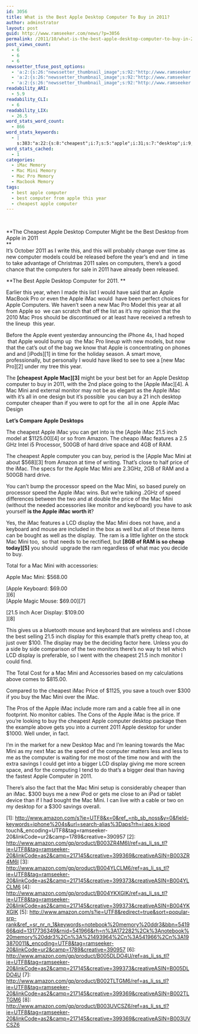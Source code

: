 ```yaml
---
id: 3056
title: What is the Best Apple Desktop Computer To Buy in 2011?
author: adminstrator
layout: post
guid: http://www.ramseeker.com/news/?p=3056
permalink: /2011/10/what-is-the-best-apple-desktop-computer-to-buy-in-2011/
post_views_count:
  - 6
  - 6
  - 6
newssetter_tfuse_post_options:
  - 'a:2:{s:26:"newssetter_thumbnail_image";s:92:"http://www.ramseeker.com/wp-content/uploads/2011/09/Screen-Shot-2011-09-02-at-7.28.18-AM.png";s:24:"newssetter_disable_image";s:4:"true";}'
  - 'a:2:{s:26:"newssetter_thumbnail_image";s:92:"http://www.ramseeker.com/wp-content/uploads/2011/09/Screen-Shot-2011-09-02-at-7.28.18-AM.png";s:24:"newssetter_disable_image";s:4:"true";}'
  - 'a:2:{s:26:"newssetter_thumbnail_image";s:92:"http://www.ramseeker.com/wp-content/uploads/2011/09/Screen-Shot-2011-09-02-at-7.28.18-AM.png";s:24:"newssetter_disable_image";s:4:"true";}'
readability_ARI:
  - 5.9
readability_CLI:
  - 6
readability_LIX:
  - 26.5
word_stats_word_count:
  - 866
word_stats_keywords:
  - |
    s:383:"a:22:{s:8:"cheapest";i:7;s:5:"apple";i:31;s:7:"desktop";i:9;s:8:"computer";i:10;s:4:"best";i:4;i:2011;i:8;s:4:"time";i:5;s:9:"computers";i:3;s:7:"there's";i:3;s:4:"year";i:4;s:4:"imac";i:16;s:4:"mini";i:14;s:7:"monitor";i:4;s:4:"inch";i:5;s:9:"processor";i:3;s:5:"price";i:4;s:5:"speed";i:4;s:11:"accessories";i:3;s:8:"keyboard";i:4;s:7:"display";i:7;s:5:"mouse";i:3;s:4:"well";i:3;}";
word_stats_cached:
  - 1
categories:
  - iMac Memory
  - Mac Mini Memory
  - Mac Pro Memory
  - Macbook Memory
tags:
  - best apple computer
  - best computer from apple this year
  - cheapest apple computer
---
```

&nbsp;

**The Cheapest Apple Desktop Computer Might be the Best Desktop from Apple in 2011  
**  
It&#8217;s October 2011 as I write this, and this will probably change over time as new computer models could be released before the year&#8217;s end and  in time to take advantage of Christmas 2011 sales on computers, there&#8217;s a good chance that the computers for sale in 2011 have already been released.

**The Best Apple Desktop Computer for 2011. **

Earlier this year, when I made this list I would have said that an Apple MacBook Pro or even the Apple iMac would  have been perfect choices for Apple Computers. We haven&#8217;t seen a new Mac Pro Model this year at all from Apple so  we can scratch that off the list as it&#8217;s my opinion that the 2010 Mac Pros should be discontinued or at least have received a refresh to the lineup  this year.

Before the Apple event yesterday announcing the iPhone 4s, I had hoped  that Apple would bump up  the Mac Pro lineup with new models, but now that the cat&#8217;s out of the bag we know that Apple is concentrating on phones and and [iPods][1] in time for the holiday season. A smart move, professionally, but personally I would have liked to see to see a [new Mac Pro][2] under my tree this year.

The **[cheapest Apple Mac][3]** might be your best bet for an Apple Desktop computer to buy in 2011, with the 2nd place going to the [Apple iMac][4]. A Mac Mini and external monitor may not be as elegant as the Apple iMac with it&#8217;s all in one design but it&#8217;s possible  you can buy a 21 inch desktop computer cheaper than if you were to opt for the  all in one  Apple iMac Design

**Let&#8217;s Compare Apple Desktops**

The cheapest Apple iMac you can get into is the [Apple iMac 21.5 inch model at $1125.00][4] or so from Amazon. The cheapo iMac features a 2.5 GHz Intel i5 Processor, 500GB of hard drive space and 4GB of RAM.

The cheapest Apple computer you can buy, period is the [Apple Mac Mini at about $568][3] from Amazon at time of writing. That&#8217;s close to half price of the iMac. The specs for the Apple Mac Mini are 2.3GHz, 2GB of RAM and a 500GB hard drive.

You can&#8217;t bump the processor speed on the Mac Mini, so based purely on processor speed the Apple iMac wins. But we&#8217;re talking .2GHz of speed differences between the two and at double the price of the Mac Mini (without the needed accessories like monitor and keyboard) you have to ask yourself **is the Apple iMac worth it**?

Yes, the iMac features a LCD display the Mac Mini does not have, and a keyboard and mouse are included in the box as well but all of these items can be bought as well as the display.  The ram is a little lighter on the stock Mac Mini too,  so that needs to be rectified, but **[8GB of RAM is so cheap today][5]** you should  upgrade the ram regardless of what mac you decide to buy.

Total for a Mac Mini with accessories:

Apple Mac Mini: $568.00

[Apple Keyboard: $69.00  
][6]  
[Apple Magic Mouse: $69.00][7]

[21.5 inch Acer Display: $109.00  
][8]

This gives us a bluetooth mouse and keyboard that are wireless and I chose the best selling 21.5 inch display for this example that&#8217;s pretty cheap too, at just over $100. The display may be the deciding factor here. Unless you do a side by side comparison of the two monitors there&#8217;s no way to tell which LCD display is preferable, so I went with the cheapest 21.5 inch monitor I could find.

The Total Cost for a Mac Mini and Accessories based on my calculations above comes to $815.00.

Compared to the cheapest iMac Price of $1125, you save a touch over $300 if you buy the Mac Mini over the iMac.

The Pros of the Apple iMac include more ram and a cable free all in one footprint. No monitor cables. The Cons of the Apple iMac is the price. If you&#8217;re looking to buy the cheapest Apple computer desktop package then the example above gets you into a current 2011 Apple desktop for under $1000. Well under, in fact.

I&#8217;m in the market for a new Desktop Mac and I&#8217;m leaning towards the Mac Mini as my next Mac as the speed of the computer matters less and less to me as the computer is waiting for me most of the time now and with the extra savings I could get into a bigger LCD display giving me more screen space, and for the computing I tend to do that&#8217;s a bigger deal than having the fastest Apple Computer in 2011.

There&#8217;s also the fact that the Mac Mini setup is considerably cheaper than an iMac. $300 buys me a new iPod or gets me close to an iPad or tablet device than if I had bought the Mac Mini. I can live with a cable or two on my desktop for a $300 savings overall.

 [1]: http://www.amazon.com/s?ie=UTF8&x=0&ref_=nb_sb_noss&y=0&field-keywords=iphone%204s&url=search-alias%3Daps?rh=i:aps,k:ipod touch&_encoding=UTF8&tag=ramseeker-20&linkCode=ur2&camp=1789&creative=390957
 [2]: http://www.amazon.com/gp/product/B003ZR4M6I/ref=as_li_ss_tl?ie=UTF8&tag=ramseeker-20&linkCode=as2&camp=217145&creative=399369&creativeASIN=B003ZR4M6I
 [3]: http://www.amazon.com/gp/product/B004YLCLM6/ref=as_li_ss_tl?ie=UTF8&tag=ramseeker-20&linkCode=as2&camp=217145&creative=399373&creativeASIN=B004YLCLM6
 [4]: http://www.amazon.com/gp/product/B004YKXGIK/ref=as_li_ss_tl?ie=UTF8&tag=ramseeker-20&linkCode=as2&camp=217145&creative=399373&creativeASIN=B004YKXGIK
 [5]: http://www.amazon.com/s?ie=UTF8&redirect=true&sort=popular-srp-rank&ref_=sr_nr_n_1&keywords=notebook%20memory%20ddr3&bbn=541966&qid=1317736349&rnid=541966&rh=n%3A172282%2Ck%3Anotebook%20memory%20ddr3%2Cn%3A%21493964%2Cn%3A541966%2Cn%3A193870011&_encoding=UTF8&tag=ramseeker-20&linkCode=ur2&camp=1789&creative=390957
 [6]: http://www.amazon.com/gp/product/B005DLDO4U/ref=as_li_ss_tl?ie=UTF8&tag=ramseeker-20&linkCode=as2&camp=217145&creative=399373&creativeASIN=B005DLDO4U
 [7]: http://www.amazon.com/gp/product/B002TLTGM6/ref=as_li_ss_tl?ie=UTF8&tag=ramseeker-20&linkCode=as2&camp=217145&creative=399369&creativeASIN=B002TLTGM6
 [8]: http://www.amazon.com/gp/product/B003UVCSZ6/ref=as_li_ss_tl?ie=UTF8&tag=ramseeker-20&linkCode=as2&camp=217145&creative=399369&creativeASIN=B003UVCSZ6